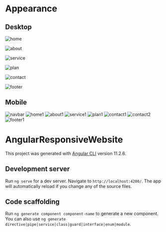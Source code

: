# Appearance

## Desktop

![home](https://user-images.githubusercontent.com/63346368/117680637-058b9800-b1ba-11eb-9601-043294aa4b63.png)

![about](https://user-images.githubusercontent.com/63346368/117680689-120ff080-b1ba-11eb-9f54-a1b81a754d9a.png)

![service](https://user-images.githubusercontent.com/63346368/117680796-2b18a180-b1ba-11eb-994a-aa9cf9ce886f.png)

![plan](https://user-images.githubusercontent.com/63346368/117680807-2e139200-b1ba-11eb-83c9-92070cd8db07.png)

![contact](https://user-images.githubusercontent.com/63346368/117680837-3370dc80-b1ba-11eb-9927-61bfe1348566.png)

![footer](https://user-images.githubusercontent.com/63346368/117680862-3a97ea80-b1ba-11eb-86d5-100284e0469b.png)

## Mobile

![navbar](https://user-images.githubusercontent.com/63346368/117682107-69fb2700-b1bb-11eb-8fcd-2bad35ea631b.png) ![home1](https://user-images.githubusercontent.com/63346368/117682022-56e85700-b1bb-11eb-98f1-9a8ebb51120e.png) ![about1](https://user-images.githubusercontent.com/63346368/117682070-5fd92880-b1bb-11eb-9f6c-0cd75c37311c.png) ![service1](https://user-images.githubusercontent.com/63346368/117682147-71223500-b1bb-11eb-8835-4e92f3465e62.png) ![plan1](https://user-images.githubusercontent.com/63346368/117682175-77b0ac80-b1bb-11eb-87e8-7792d85b64ba.png) ![contact1](https://user-images.githubusercontent.com/63346368/117682225-839c6e80-b1bb-11eb-8e6a-240e92b0a5f2.png) ![contact2](https://user-images.githubusercontent.com/63346368/117682315-99aa2f00-b1bb-11eb-99b3-abfe13c03dc5.png) ![footer1](https://user-images.githubusercontent.com/63346368/117682262-8ac37c80-b1bb-11eb-9f72-fa31499b3969.png)

# AngularResponsiveWebsite

This project was generated with [Angular CLI](https://github.com/angular/angular-cli) version 11.2.6.

## Development server

Run `ng serve` for a dev server. Navigate to `http://localhost:4200/`. The app will automatically reload if you change any of the source files.

## Code scaffolding

Run `ng generate component component-name` to generate a new component. You can also use `ng generate directive|pipe|service|class|guard|interface|enum|module`.
